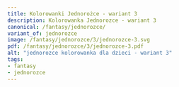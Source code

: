 ```yaml
---
title: Kolorowanki Jednorożce - wariant 3
description: Kolorowanka Jednorozce - wariant 3
canonical: /fantasy/jednorozce/
variant_of: jednorozce
image: /fantasy/jednorozce/3/jednorozce-3.svg
pdf: /fantasy/jednorozce/3/jednorozce-3.pdf
alt: "jednorozce kolorowanka dla dzieci - wariant 3"
tags:
- fantasy
- jednorozce
---
```

